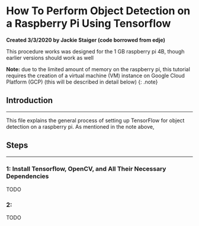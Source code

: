How To Perform Object Detection on a Raspberry Pi Using Tensorflow 
==================================================================

**Created 3/3/2020 by Jackie Staiger (code borrowed from edje)**

This procedure works was designed for the 1 GB raspberry pi 4B, though earlier versions should work as well

**Note:** due to the limited amount of memory on the raspberry pi, this tutorial requires the creation of a virtual machine (VM) instance on Google Cloud Platform (GCP) (this will be described in detail below) {: .note}

## Introduction
---
This file explains the general process of setting up TensorFlow for object detection on a raspberry pi. As mentioned in the note above, 

## Steps
---
### 1: Install Tensorflow, OpenCV, and All Their Necessary Dependencies

TODO

### 2: 

TODO

